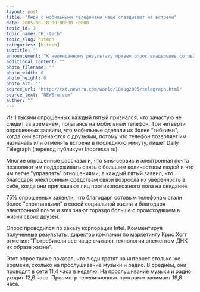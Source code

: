 ```yaml
---
layout: post
title: "Люди с мобильными телефонами чаще опаздывают на встречи"
date: 2005-08-18 00:00:00 +0000
topic_id: 3
topic_name: "Hi-tech"
topic_slug: hitech
categories: [hitech]
subtitle: ""
announcement: "К неожиданному результату привел опрос владельцев сотовых телефонов в Великобритании: выяснилось, что из-за доступности мобильной связи люди становятся менее организованными, что выражается, в частности, в более частых, по сравнению с \"немобильными\" согражданами, опозданиях на встречи с друзьями."
additional_content: ""
photo_filename: ""
photo_width: 0
photo_height: 0
photo_alt: ""
source_url: "http://txt.newsru.com/world/18aug2005/telegraph.html"
source_text: "NEWSru.com"
author: ""
---
```

Из 1 тысячи опрошенных каждый пятый признался, что зачастую не следит за временем, полагаясь на мобильный телефон. Три четверти опрошенных заявили, что мобильные сделали их более "гибкими", когда они встречаются с друзьями, потому что телефон позволяет им назначать или отменять встречи в последнюю минуту, пишет Daily Telegraph (перевод публикует Inopressa.ru).

Многие опрошенные рассказали, что sms-сервис и электронная почта позволяют им поддерживать связь с большим количеством людей и что им легче "управлять" отношениями, а каждый пятый заявил, что благодаря электронным средствам связи возросла их уверенность в себе, когда они приглашают лиц противоположного пола на свидание.

75% опрошенных заявили, что благодаря сотовым телефонам стали более "спонтанными" в своей социальной жизни и благодаря электронной почте и sms знают гораздо больше о происходящем в жизни своих друзей.

Опрос проводился по заказу корпорации Intel. Комментируя полученные результаты, директор компании по маркетингу Крис Хогг отметил: "Потребители все чаще считают технологии элементом ДНК их образа жизни".

Этот опрос также показал, что люди тратят на интернет столько же времени, сколько на прослушивание музыки и радио. В среднем, они проводят в сети 11,4 часа в неделю. На прослушивание музыки и радио уходит 12,6 часа. Просмотр телевизионных программ занимает 19,8 часа.
